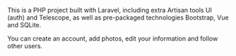 This is a PHP project built with Laravel, including extra Artisan tools UI (auth) and Telescope, as well as pre-packaged technologies Bootstrap, Vue and SQLite.

You can create an account, add photos, edit your information and follow other users.
